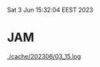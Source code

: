 Sat  3 Jun 15:32:04 EEST 2023
# JAM
<a href='./cache/202306/03_15.log'>./cache/202306/03_15.log</a>
